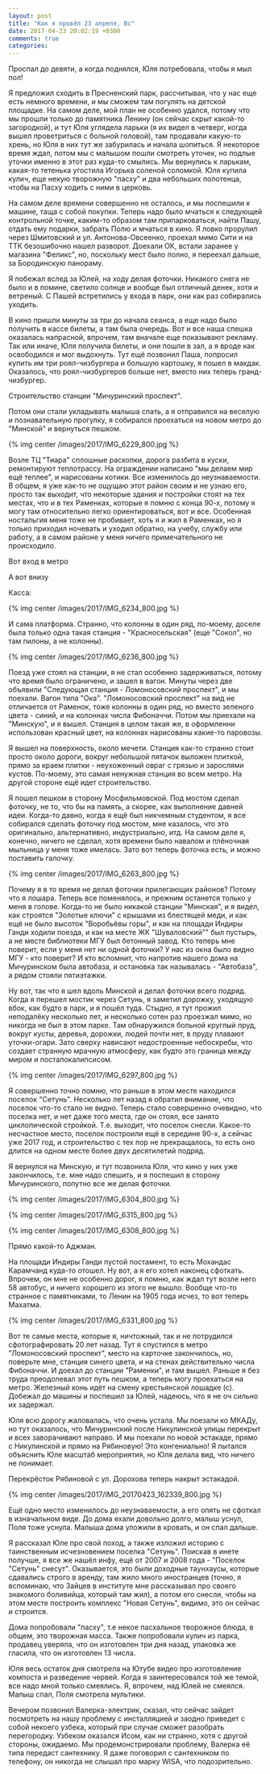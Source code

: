 ```yaml
---
layout: post
title: "Как я провёл 23 апреля, Вс"
date: 2017-04-23 20:02:19 +0300
comments: true
categories: 
---
```

Проспал до девяти, а когда поднялся, Юля потребовала, чтобы я мыл пол!



Я предложил сходить в Пресненский парк, рассчитывая, что у нас еще есть немного времени, и мы сможем там погулять на детской площадке. На самом деле, мой план не особенно удался, потому что мы прошли только до памятника Ленину (он сейчас скрыт какой-то загородкой), и тут Юля углядела ларьки (я их видел в четверг, когда вышел проветриться с больной головой), там продавали какую-то хрень, но Юля в них тут же забурилась и начала шопиться. Я некоторое время ждал, потом мы с малышом пошли смотреть уточек, но подлые уточки именно в этот раз куда-то смылись. Мы вернулись к ларькам, какая-то тетенька угостила Игорька соленой соломкой. Юля купила кулич, еще некую творожную "пасху" и два небольших полотенца, чтобы на Пасху ходить с ними в церковь.

На самом деле времени совершенно не осталось, и мы поспешили к машине, таща с собой покупки. Теперь надо было мчаться к следующей контрольной точке, каким-то образом там припарковаться, найти Пашу, отдать ему подарки, забрать Полю и мчаться в кино. Я ловко прорулил через Шмитовский и ул. Антонова-Овсеенко, проехал мимо Сити и на ТТК безошибочно нашел разворот. Доехали ОК, встали заранее у магазина "Феликс", но, поскольку мест было полно, я переехал дальше, за Бородинскую панораму.

Я побежал вслед за Юлей, на ходу делая фоточки. Никакого снега не было и в помине, светило солнце и вообще был отличный денек, хотя и ветреный. С Пашей встретились у входа в парк, они как раз собирались уходить.


В кино пришли минуты за три до начала сеанса, а еще надо было получить в кассе билеты, а там была очередь. Вот и все наша спешка оказалась напрасной, впрочем, там вначале еще показывают рекламу. Так или иначе, Юля получила билеты, и они пошли в зал, а я вроде как освободился и мог выдохнуть. Тут ещё позвонил Паша, попросил купить им три роял-чизбургера и большую картошку, я пошел в макдак. Оказалось, что роял-чизбургеров больше нет, вместо них теперь гранд-чизбургер.


Строительство станции "Мичуринский проспект".

Потом они стали укладывать малыша спать, а я отправился на веселую и познавательную прогулку, я собирался проехаться на новом метро до "Минской" и вернуться пешком.

{% img center /images/2017/IMG_6229_800.jpg %}

Возле ТЦ "Тиара" сплошные раскопки, дорога разбита в куски, ремонтируют теплотрассу. На ограждении написано "мы делаем мир ещё теплее", и нарисованы котики. Все изменилось до неузнаваемости. В общем, я уже как-то не ощущаю этот район своим и не узнаю его, просто так выходит, что некоторые здания и постройки стоят на тех местах, что и в тех Раменках, которые я помню с конца 90-х, потому я могу там относительно легко ориентироваться, вот и все. Особенная ностальгия меня тоже не пробивает, хоть я и жил в Раменках, но я только приходил ночевать и уходил обратно, на учебу, службу или работу, а в самом районе у меня ничего примечательного не происходило.

Вот вход в метро

А вот внизу

Касса:

{% img center /images/2017/IMG_6234_800.jpg %}

И сама платформа. Странно, что колонны в один ряд, по-моему, доселе была только одна такая станция - "Красносельская" (еще "Сокол", но там пилоны, а не колонны).

{% img center /images/2017/IMG_6236_800.jpg %}

Поезд уже стоял на станции, я не стал особенно задерживаться, потому что время было ограничено, и зашел в вагон. Минуты через две объявили "Следующая станция - Ломоносовский проспект", и мы поехали. Вагон типа "Ока". "Ломоносовский проспект" на вид не отличается от Раменок, тоже колонны в один ряд, но вместо зеленого цвета - синий, и на колоннах числа Фибоначчи. Потом мы приехали на "Минскую", и я вышел. Станция в целом такая же, в оформленни использован красный цвет, на колоннах нарисованы какие-то паровозы.

Я вышел на поверхность, около мечети. Станция как-то странно стоит просто около дороги, вокруг небольшой пятачок выложен плиткой, прямо за краем плитки - неухоженный овраг с грязью и зарослями кустов. По-моему, это самая ненужная станция во всем метро. На другой стороне ещё идет строительство.

Я пошел пешком в сторону Мосфильмовской. Под мостом сделал фоточку, не то, что бы на память, а скорее, как выполнение давней идеи. Когда-то давно, когда я ещё был никчемным студентом, я все собирался сделать фоточку под мостом, мне казалось, что это оригинально, альтернативно, индустриально, итд. На самом деле я, конечно, ничего не сделал, хотя времени было навалом и плёночная мыльница у меня тоже имелась. Зато вот теперь фоточка есть, и можно поставить галочку. 

{% img center /images/2017/IMG_6263_800.jpg %}

Почему я в то время не делал фоточки прилегающих районов? Потому что я лошара. Теперь все поменялось, и прежним останется только у меня в голове. Когда-то не было никакой станции "Минская", и я видел, как строятся "Золотые ключи" с крышами из блестящей меди, и как ещё не было высоток "Воробьёвы горы", и как на площади Индиры Ганди ходили поезда, и как на месте ЖК "Шуваловский"" был пустырь, а не месте библиотеки МГУ был бетонный завод. Кто теперь мне поверит, если у меня нет ни одной фоточки? У нас из окна было видно МГУ - кто поверит? И кто вспомнит, что напротив  нашего дома на Мичуринском была автобаза, и остановка так называлась - "Автобаза", а рядом стояли пятиэтажки.

Ну вот, так что я шел вдоль Минской и делал фоточки всего подряд. Когда я перешел мостик через Сетунь, я заметил дорожку, уходящую вбок, как будто в парк, и я пошёл туда. Стыдно, я тут прожил неподалёку несколько лет, и несколько сотен раз проезжал мимо, но никогда не был в этом парке. Там обнаружился больной круглый пруд, вокруг кусты, деревья, дорожки, людей почти нет, в пруду плавают уточки-огари. Зато сверху нависают недостроенные небоскребы, что создает странную мрачную атмосферу, как будто это граница между миром и постапокалипсисом.

{% img center /images/2017/IMG_6297_800.jpg %}

Я совершенно точно помню, что раньше в этом месте находился поселок "Сетунь". Несколько лет назад я обратил внимание, что поселок что-то стало не видно. Теперь стало совершенно очевидно, что поселка нет, и нет даже того места, где он стоял, все занято циклопической стройкой. Т.е. выходит, что поселок снесли. Какое-то несчастное место, поселок построили ещё в середине 90-х, а сейчас уже 2017 год, и строительство с тех пор не прекращалось, то есть оно длится на одном месте более двух десятилетий подряд.

Я вернулся на Минскую, и тут позвонила Юля, что кино у них уже закончилось, т.е. мне надо спешить, и я поспешил в сторону Мичуринского, попутно все же делая фоточки.

{% img center /images/2017/IMG_6304_800.jpg %}

{% img center /images/2017/IMG_6315_800.jpg %}

{% img center /images/2017/IMG_6308_800.jpg %}

Прямо какой-то Аджман.

На площади Индиры Ганди пустой постамент, то есть Мохандас Карамчанд куда-то отошел. Ну вот, а я его хотел наконец сфоткать. Впрочем, он мне не особенно дорог, я помню, как ждал тут возле него 58 автобус, и ничего хорошего из этого не вышло. Вообще что-то странное с памятниками, то Ленин на 1905 года исчез, то вот теперь Махатма.

{% img center /images/2017/IMG_6331_800.jpg %}

Вот те самые места, которые я, ничтожный, так и не потрудился сфотографировать 20 лет назад. Тут я спустился в метро "Ломоносовский проспект", место на карточке закончилось, но, поверьте мне, станция синего цвета, и на стенах действительно числа Фибоначчи. И доехал до станции "Раменки", и там вышел. Раньше я без труда преодолевал этот путь пешком, а теперь могу проехаться на метро. Железный конь идёт на смену крестьянской лошадке (с). Добежал до машины и поспешил за Юлей, надеюсь, что я не оч сильно их задержал.

Юля всю дорогу жаловалась, что очень устала. Мы поезали ко МКАДу, но тут оказалось, что Мичуринский после Никулинской улицы перекрыт и всех заворачивают направо. И мы поехали по новой эстакаде, прямо с Никулинской и прямо на Рябиновую! Это конгениально! Я пытался объяснить Юле масштаб мероприятия, но Юля делала вид, что ничего не понимает. 

Перекрёсток Рябиновой с ул. Дорохова теперь накрыт эстакадой.

{% img center /images/2017/IMG_20170423_162339_800.jpg %}

Ещё одно место изменилось до неузнаваемости, а его опять не сфоткал в изначальном виде. До дома ехали довольно долго, малыш уснул, Поля тоже уснула. Малыша дома уложили в кровать, и он спал дальше.

Я рассказал Юле про свой поход, а также изложил историю с таинственным исчезновением поселка "Сетунь". Поискав в инете получше, я все же нашёл инфу, ещё от 2007 и 2008 года - "Поселок "Сетунь" снесут". Оказывается, это были доходные таунхаусы, которые сдавались строго в аренду, там жило много иностранцев (точно, я вспоминаю, что Зайцев в институте мне рассказывал про своего знакомого боливийца, который там жил), а потом его снесли, чтобы на этом месте построить комплекс "Новая Сетунь", видимо, это он сейчас и строится. 

Дома попробовали "пасху", т.е некое пасхальное творожное блюда, в общем, это творожная масса. Также попробовали кулич из парка, продавец уверяла, что он изготовлен три дня назад, упаковка же гласила, что он изготовлен 13 числа.

Юля весь остаток дня смотрела на Ютубе видео про изготовление компоста и разведение червей. Когда я заинтересовался той же темой, все надо мной только смеялись. Я, впрочем, над Юлей не смеялся. Малыш спал, Поля смотрела мультики.

Вечером позвонил Валерка-электрик, сказал, что сейчас зайдет посмотреть на нашу проблему с инсталляцией и заодно приведет с собой некоего узбека, который при случае сможет разобрать перегородку. Узбеком оказался Исом, как ни странно, хотя с другой стороны, ожидаемо. Мы продемонстрировали проблему, Валерка её типа передаст сантехнику. Я даже поговорил с сантехником по телефону, он никогда не слышал про марку WISA, что подозрительно.